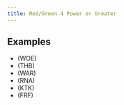 ```yaml
---
title: Red/Green 4 Power or Greater
---
```


## Examples

- (WOE)
- (THB)
- (WAR)
- (RNA)
- (KTK)
- (FRF)
